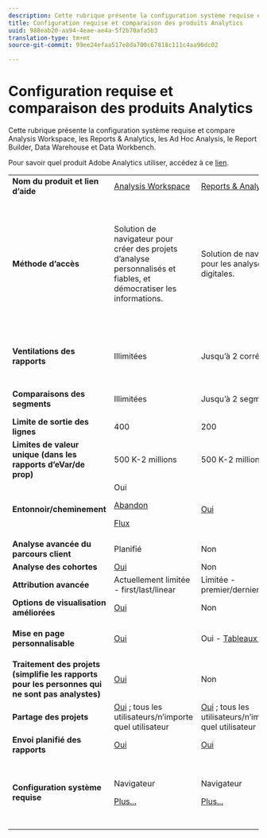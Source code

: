 ```yaml
---
description: Cette rubrique présente la configuration système requise et compare Analysis Workspace, les Reports & Analytics, les Ad Hoc Analysis, le Report Builder, Data Warehouse et Data Workbench.
title: Configuration requise et comparaison des produits Analytics
uuid: 988eab20-aa94-4eae-ae4a-5f2b70afa5b3
translation-type: tm+mt
source-git-commit: 99ee24efaa517e8da700c67818c111c4aa90dc02

---
```



# Configuration requise et comparaison des produits Analytics

Cette rubrique présente la configuration système requise et compare Analysis Workspace, les Reports &amp; Analytics, les Ad Hoc Analysis, le Report Builder, Data Warehouse et Data Workbench.

Pour savoir quel produit Adobe Analytics utiliser, accédez à ce [lien](/help/admin/c-analytics-product-comparison/which-analytics-tool.md).

<table id="table_8A42BE3253024552A170F6471B1E4D1D"> 
 <tbody> 
  <tr> 
   <td> <b>Nom du produit et lien d’aide</b> </td> 
   <td> <a href="https://marketing.adobe.com/resources/help/fr_FR/analytics/analysis-workspace/"> Analysis Workspace </a> </td> 
   <td> <a href="https://marketing.adobe.com/resources/help/fr_FR/sc/user/index.html"> Reports &amp; Analytics </a> </td> 
   <td> <a href="https://marketing.adobe.com/resources/help/fr_FR/dsc/"> Ad Hoc Analysis </a> </td> 
   <td> <a href="https://marketing.adobe.com/resources/help/fr_FR/arb/index.html"> Report Builder </a> </td> 
   <td colname="col06"> <a href="https://marketing.adobe.com/resources/help/fr_FR/reference/data_warehouse.html"> Data Warehouse </a> </td> 
   <td colname="col6"> <a href="https://docs.adobe.com/content/help/en/data-workbench/using/home.html"> Data Workbench </a> </td> 
  </tr> 
  <tr> 
   <td> <b>Méthode d’accès</b> </td> 
   <td> Solution de navigateur pour créer des projets d’analyse personnalisés et fiables, et démocratiser les informations. </td> 
   <td> Solution de navigateur pour les analyses digitales. </td> 
   <td> Outil Java pour des analyses digitales avancées. </td> 
   <td> Module complémentaire Excel qui permet de créer des requêtes personnalisées à partir des Reports &amp; Analytics et de les visualiser à l’aide de Microsoft Excel. </td> 
   <td colname="col06"> Solution de navigateur qui génère des rapports au format <span class="filepath">.csv</span>. Peut générer des fichiers de format Tableau. </td> 
   <td colname="col6"> Outil d’analyse multicanal pour des analyses avancées, comme la modélisation d’attribution personnalisée, l’analyse prédictive et l’analyse client avec vue à 360 degrés. </td> 
  </tr> 
  <tr> 
   <td> <b>Ventilations des rapports</b> </td> 
   <td> Illimitées </td> 
   <td> Jusqu’à 2 corrélations </td> 
   <td> Illimitées </td> 
   <td> Jusqu’à 2 corrélations </td> 
   <td colname="col06"> Effectue des ventilations illimitées entièrement étendues (ventilation par segment). </td> 
   <td colname="col6"> Illimitées </td> 
  </tr> 
  <tr> 
   <td> <b>Comparaisons des segments</b> </td> 
   <td> Illimitées </td> 
   <td> Jusqu’à 2 segments </td> 
   <td> Illimitées </td> 
   <td> Illimitées (empilement des requêtes de données) </td> 
   <td colname="col06"> 1 segment. Prise en charge de plusieurs segments (empilés). </td> 
   <td colname="col6"> Illimitées </td> 
  </tr> 
  <tr> 
   <td> <b>Limite de sortie des lignes</b> </td> 
   <td> 400 </td> 
   <td> 200 </td> 
   <td> 50 000 </td> 
   <td> 50 000 </td> 
   <td colname="col06"> Illimitées </td> 
   <td colname="col6"> Personnalisable </td> 
  </tr> 
  <tr> 
   <td> <b>Limites de valeur unique (dans les rapports d’eVar/de prop)</b> </td> 
   <td> 500 K-2 millions </td> 
   <td> 500 K-2 millions </td> 
   <td> 500 K-2 millions </td> 
   <td> 500 K-2 millions </td> 
   <td colname="col06"> Illimitées </td> 
   <td colname="col6"> Personnalisable </td> 
  </tr> 
  <tr> 
   <td> <b>Entonnoir/cheminement</b> </td> 
   <td> Oui <p> </p> <a href="https://marketing.adobe.com/resources/help/fr_FR/analytics/analysis-workspace/fallout_flow.html"> Abandon </a> <p> <a href="https://marketing.adobe.com/resources/help/fr_FR/analytics/analysis-workspace/flow.html"> Flux </a> </p> </td> 
   <td> <a href="https://marketing.adobe.com/resources/help/fr_FR/sc/user/reports.html"> Oui </a> </td> 
   <td> <a href="https://marketing.adobe.com/resources/help/fr_FR/dsc/c_reports_paths.html"> Oui </a> </td> 
   <td> Oui </td> 
   <td colname="col06"> Non </td> 
   <td colname="col6"> Oui </td> 
  </tr> 
  <tr> 
   <td> <b>Analyse avancée du parcours client</b> </td> 
   <td> Planifié </td> 
   <td> Non </td> 
   <td> Oui </td> 
   <td> Non </td> 
   <td colname="col06"> Non </td> 
   <td colname="col6"> Oui </td> 
  </tr> 
  <tr> 
   <td> <b>Analyse des cohortes</b> </td> 
   <td> <a href="https://marketing.adobe.com/resources/help/fr_FR/analytics/analysis-workspace/cohort_analysis.html"> Oui </a> </td> 
   <td> Non </td> 
   <td> Non </td> 
   <td> Non </td> 
   <td colname="col06"> Non </td> 
   <td colname="col6"> Oui </td> 
  </tr> 
  <tr> 
   <td> <b>Attribution avancée</b> </td> 
   <td> Actuellement limitée - first/last/linear </td> 
   <td> Limitée - premier/dernier/linéaire </td> 
   <td> Limitée - premier/dernier/linéaire </td> 
   <td> Limitée - premier/dernier/linéaire </td> 
   <td colname="col06"> Limitée - premier/dernier/linéaire </td> 
   <td colname="col6"> Oui </td> 
  </tr> 
  <tr> 
   <td> <b>Options de visualisation améliorées</b> </td> 
   <td> <a href="https://marketing.adobe.com/resources/help/fr_FR/analytics/analysis-workspace/analysis-workspace-features.html"> Oui </a> </td> 
   <td> Non </td> 
   <td> Oui </td> 
   <td> Oui </td> 
   <td colname="col06"> Non </td> 
   <td colname="col6"> Oui </td> 
  </tr> 
  <tr> 
   <td> <b>Mise en page personnalisable</b> </td> 
   <td> <a href="https://marketing.adobe.com/resources/help/fr_FR/analytics/analysis-workspace/analysis-workspace-features.html"> Oui </a> </td> 
   <td> Oui - <a href="https://marketing.adobe.com/resources/help/fr_FR/sc/user/dashboard.html">Tableaux de bord </a> </td> 
   <td> Non </td> 
   <td> <a href="https://marketing.adobe.com/resources/help/fr_FR/arb/configure_the_custom_layout.html"> Oui </a> </td> 
   <td colname="col06"> <p> Tri des résultats par ventilation ou mesure. </p> </td> 
   <td colname="col6"> Oui </td> 
  </tr> 
  <tr> 
   <td> <b>Traitement des projets (simplifie les rapports pour les personnes qui ne sont pas analystes)</b> </td> 
   <td> <a href="https://marketing.adobe.com/resources/help/fr_FR/analytics/analysis-workspace/curate.html"> Oui </a> </td> 
   <td> Non </td> 
   <td> Non </td> 
   <td> Oui </td> 
   <td colname="col06"> Non </td> 
   <td colname="col6"> Oui </td> 
  </tr> 
  <tr> 
   <td> <b>Partage des projets</b> </td> 
   <td> <a href="https://marketing.adobe.com/resources/help/fr_FR/analytics/analysis-workspace/curate.html"> Oui</a> ; tous les utilisateurs/n’importe quel utilisateur </td> 
   <td> <a href="https://marketing.adobe.com/resources/help/fr_FR/sc/user/scheduling.html"> Oui</a> ; tous les utilisateurs/n’importe quel utilisateur </td> 
   <td> Uniquement avec les utilisateurs des Ad Hoc Analysis </td> 
   <td> Oui ; tous les utilisateurs/n’importe quel utilisateur </td> 
   <td colname="col06"> Non </td> 
   <td colname="col6"> Oui </td> 
  </tr> 
  <tr> 
   <td> <b>Envoi planifié des rapports</b> </td> 
   <td> <a href="https://marketing.adobe.com/resources/help/fr_FR/analytics/analysis-workspace/schedule-projects.html"> Oui </a> </td> 
   <td> <a href="https://marketing.adobe.com/resources/help/fr_FR/sc/user/scheduling.html"> Oui </a> </td> 
   <td> <a href="https://marketing.adobe.com/resources/help/fr_FR/dsc/c_schedule.html"> Oui </a> </td> 
   <td> <a href="https://marketing.adobe.com/resources/help/fr_FR/arb/schedule_report_requests.html"> Oui </a> </td> 
   <td colname="col06"> Oui </td> 
   <td colname="col6"> Oui </td> 
  </tr> 
  <tr> 
   <td> <b>Configuration système requise</b> </td> 
   <td> <p>Navigateur </p> <p> <a href="https://marketing.adobe.com/resources/help/fr_FR/sc/user/requirements.html"> Plus...</a> </p> </td> 
   <td> <p>Navigateur </p> <p> <a href="https://marketing.adobe.com/resources/help/fr_FR/sc/user/requirements.html"> Plus...</a> </p> </td> 
   <td> <p>Java </p> <p> <a href="https://marketing.adobe.com/resources/help/fr_FR/dsc/c_sys_reqs.html"> Plus...</a> </p> </td> 
   <td> <p>Windows, MS Excel </p> <p> <a href="https://marketing.adobe.com/resources/help/fr_FR/arb/system_requirements.html"> Plus...</a> </p> </td> 
   <td colname="col06"> Navigateur et programme pour ouvrir des fichiers <span class="filepath"> .csv</span> (MS Excel, par exemple). Peut générer des fichiers de format Tableau. </td> 
   <td colname="col6"> Windows 64 bits, carte graphique de qualité pour OpenGL 3.2 (<u><a href="https://marketing.adobe.com/resources/help/fr_FR/insight/install/c_Data_Workbench_Client_install.html">Plus...</a></u>) </td> 
  </tr> 
 </tbody> 
</table>


